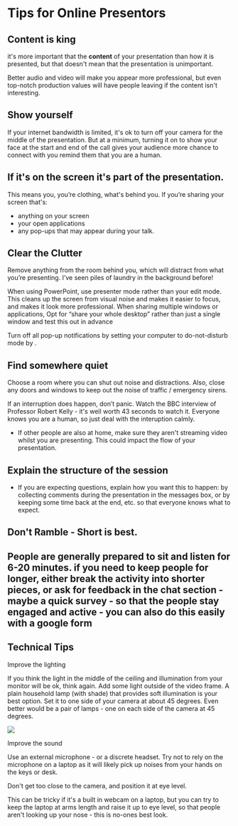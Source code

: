 <h1>Tips for Online Presentors</h1>


<h2>Content is king</h2>

it's more important that  the <b>content</b> of your presentation than how it is presented, but that doesn't mean that the presentation is unimportant.

Better audio and video will make you appear more professional, but even top-notch production values  will have people leaving if the content isn't interesting.

<h2>Show yourself</h2>

If your internet bandwidth is limited, it's ok to turn off your camera for the middle of the presentation. But at a minimum, turning it on to show your face at the start and end of the call gives your audience more chance to connect with you remind them that you are a human. 


<h2>If it's on the screen it's part of the presentation.</h2>

This means you, you’re clothing, what's behind you. If you’re sharing your screen that's:  
+  anything on your screen
+  your open applications
+  any pop-ups that may appear during your talk. 


<h2>Clear the Clutter</h2>

Remove anything from the room behind you, which will distract from what you’re presenting. I’ve seen piles of laundry in the background before! 

When using PowerPoint, use presenter mode rather than your edit mode. This cleans up the screen from visual noise and makes it easier to focus, and makes it look more professional. When sharing multiple windows or applications, Opt for “share your whole desktop” rather than just a single window and test this out in advance 

Turn off all pop-up notifications by setting your computer to do-not-disturb mode by .

<h2>Find somewhere quiet </h2> 
Choose a room where you can shut out noise and distractions. Also, close any doors and windows to keep out the noise of traffic / emergency sirens.

If an interruption does happen, don’t panic. Watch  the BBC interview of Professor Robert Kelly - it's well worth 43 seconds to watch it. Everyone knows you are a human, so just deal with the interuption calmly.
  
+ If other people are also at home, make sure they aren't  streaming video whilst you are presenting. This could impact the flow of your presentation.


<h2>Explain the structure  of the session</h2>

+ If you are expecting questions, explain how you want this to happen: by collecting comments during the presentation in the messages box, or by keeping some time back at the end, etc. so that everyone knows what to expect.

<h2>Don't Ramble - Short is best. <h2>

People are generally prepared to sit and listen for 6-20 minutes. if you need to keep people for longer, either break the activity into shorter pieces, or ask for feedback in the chat section - maybe a quick survey - so that the people stay engaged and active - you can also do this easily with a google form 

<h2>Technical Tips</h2>

Improve the lighting

If you think the light in the middle of the ceiling and illumination from your monitor will be ok, think again. Add some light outside of the video frame. A plain household lamp (with shade) that provides soft illumination is your best option. Set it to one side of your camera at about 45 degrees. Even better would be a pair of lamps - one on each side of the camera at 45 degrees.


<img src="https://upload.wikimedia.org/wikipedia/commons/b/b7/Rembrandt_Lighting_Setup_-_ESP.svg" />

Improve the sound

Use an external microphone - or a discrete headset. Try not to rely on the microphone on a laptop as it will likely pick up noises from your hands on the keys or desk.

Don't get too close to the camera, and position it at eye level.

This can be tricky if it's a built in webcam on a laptop, but you can try to keep the laptop at arms length and raise it up to eye level, so that people aren't looking up your nose - this is no-ones best look.



